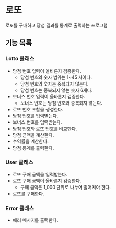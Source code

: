 # 로또
로또를 구매하고 당첨 결과를 통계로 출력하는 프로그램

## 기능 목록
### Lotto 클래스
- 당첨 번호 입력이 올바른지 검증한다.
  - 당첨 번호의 숫자 범위는 1~45 사이다.
  - 당첨 번호의 숫자는 중복되지 않는다.
  - 당첨 번호는 중복되지 않는 숫자 6개다.
- 보너스 번호 입력이 올바른지 검증한다.
  - 보너스 번호는 당첨 번호와 중복되지 않는다.
- 로또 번호 조합을 생성한다.
- 당첨 번호를 입력받는다.
- 보너스 번호를 입력받는다.
- 당첨 번호와 로또 번호를 비교한다.
- 당첨 금액을 계산한다.
- 수익률을 계산한다.
- 당첨 통계를 출력한다.

### User 클래스
- 로또 구매 금액을 입력받는다.
- 로또 구매 금액이 올바른지 검증한다.
  - 구매 금액은 1,000 단위로 나누어 떨어져야 한다.
- 로또를 구매한다.

### Error 클래스
- 에러 메시지를 출력한다.